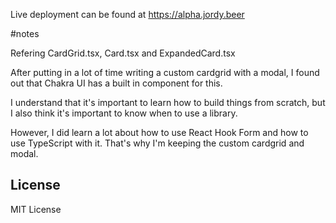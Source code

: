 Live deployment can be found at https://alpha.jordy.beer

#notes

Refering CardGrid.tsx, Card.tsx and ExpandedCard.tsx

After putting in a lot of time writing a custom cardgrid with a modal, I found out that Chakra UI has a built in component for this.

I understand that it's important to learn how to build things from scratch, but I also think it's important to know when to use a library.

However, I did learn a lot about how to use React Hook Form and how to use TypeScript with it. That's why I'm keeping the custom cardgrid and modal.

## License

MIT License

```

```
